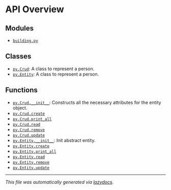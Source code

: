 <!-- markdownlint-disable -->

# API Overview

## Modules

- [`building.py`](./building.py.md#module-buildingpy)

## Classes

- [`py.Crud`](./building.py.md#class-crud): A class to represent a person.
- [`py.Entity`](./building.py.md#class-entity): A class to represent a person.

## Functions

- [`py.Crud.__init__`](./building.py.md#function-__init__): Constructs all the necessary attributes for the entity object.
- [`py.Crud.create`](./building.py.md#function-create)
- [`py.Crud.print_all`](./building.py.md#function-print_all)
- [`py.Crud.read`](./building.py.md#function-read)
- [`py.Crud.remove`](./building.py.md#function-remove)
- [`py.Crud.update`](./building.py.md#function-update)
- [`py.Entity.__init__`](./building.py.md#function-__init__): Init abstract entity.
- [`py.Entity.create`](./building.py.md#function-create)
- [`py.Entity.print_all`](./building.py.md#function-print_all)
- [`py.Entity.read`](./building.py.md#function-read)
- [`py.Entity.remove`](./building.py.md#function-remove)
- [`py.Entity.update`](./building.py.md#function-update)


---

_This file was automatically generated via [lazydocs](https://github.com/ml-tooling/lazydocs)._
